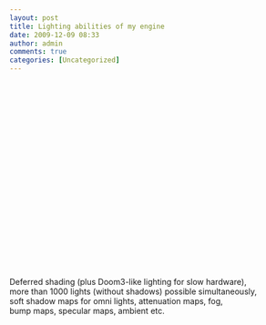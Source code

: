 ```yaml
---
layout: post
title: Lighting abilities of my engine
date: 2009-12-09 08:33
author: admin
comments: true
categories: [Uncategorized]
---
```

<object width="425" height="344"><param name="movie" value="//www.youtube.com/v/b3pquOn39EI&hl=en_US&fs=1&"></param><param name="allowFullScreen" value="true"></param><param name="allowscriptaccess" value="always"></param><embed src="//www.youtube.com/v/b3pquOn39EI&hl=en_US&fs=1&" type="application/x-shockwave-flash" allowscriptaccess="always" allowfullscreen="true" width="425" height="344"></embed></object><br />Deferred shading (plus Doom3-like lighting for slow hardware),<br />more than 1000 lights (without shadows) possible simultaneously,<br />soft shadow maps for omni lights, attenuation maps, fog,<br />bump maps, specular maps, ambient etc.
